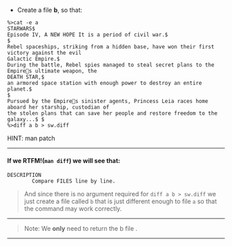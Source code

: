 * Create a file **b**, so that:
```
%>cat -e a
STARWARS$
Episode IV, A NEW HOPE It is a period of civil war.$
$
Rebel spaceships, striking from a hidden base, have won their first victory against the evil
Galactic Empire.$
During the battle, Rebel spies managed to steal secret plans to the Empires ultimate weapon, the
DEATH STAR,$
an armored space station with enough power to destroy an entire planet.$
$
Pursued by the Empires sinister agents, Princess Leia races home aboard her starship, custodian of
the stolen plans that can save her people and restore freedom to the galaxy...$ $
%>diff a b > sw.diff
```

HINT: man patch

------------------------------------------
#### If we RTFM!(`man diff`) we will see that:
```
DESCRIPTION
		Compare FILES line by line.
```

> And since there is no argument required for `diff a b > sw.diff` we just
create a file called `b` that is just different enough to file `a` so that the
command may work correctly.
------------------------------------------
>Note: We **only** need to return the b file .

------------------------------------------
